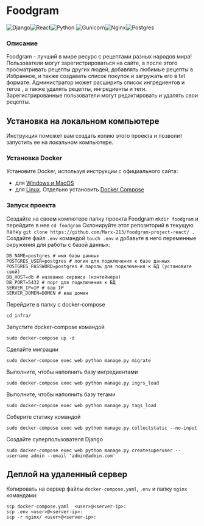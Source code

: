 # Foodgram

![Django](https://img.shields.io/badge/django-%23092E20.svg?style=for-the-badge&logo=django&logoColor=white)![React](https://img.shields.io/badge/react-%2320232a.svg?style=for-the-badge&logo=react&logoColor=%2361DAFB)![Python](https://img.shields.io/badge/python-3670A0?style=for-the-badge&logo=python&logoColor=ffdd54)
![Gunicorn](https://img.shields.io/badge/gunicorn-%298729.svg?style=for-the-badge&logo=gunicorn&logoColor=white)![Nginx](https://img.shields.io/badge/nginx-%23009639.svg?style=for-the-badge&logo=nginx&logoColor=white)![Postgres](https://img.shields.io/badge/postgres-%23316192.svg?style=for-the-badge&logo=postgresql&logoColor=white)

### Описание
Foodgram - лучший в мире ресурс с рецептами разных народов мира!
Пользователи могут зарегистрироваться на сайте, а после этого просматривать рецепты других людей, добавлять любимые рецепты в
Избранное, и также создавать список покупок и загружать его в txt формате.
Администратор может расширить список ингредиентов и тегов , а также удалять рецепты, ингредиенты и теги.
Зарегистрированные пользователи могут редактировать и удалять свои рецепты.

## Установка на локальном компьютере
Инструкция поможет вам создать копию этого проекта и позволит запустить ее на локальном компьютере.

### Установка Docker
Установите Docker, используя инструкции с официального сайта:
- для [Windows и MacOS](https://www.docker.com/products/docker-desktop)
- для [Linux](https://docs.docker.com/engine/install/ubuntu/). Отдельно установить [Docker Compose](https://docs.docker.com/compose/install/)

### Запуск проекта

 Создайте на своем компютере папку проекта Foodgram `mkdir foodgram` и перейдите в нее `cd foodgram`
Склонируйте этот репозиторий в текущую папку `git clone https://github.com/Marx-213/foodgram-project-react/ .`
Создайте файл `.env` командой `touch .env` и добавьте в него переменные окружения для работы с базой данных:
```
DB_NAME=postgres # имя базы данных
POSTGRES_USER=postgres # логин для подключения к базе данных
POSTGRES_PASSWORD=postgres # пароль для подключения к БД (установите свой)
DB_HOST=db # название сервиса (контейнера)
DB_PORT=5432 # порт для подключения к БД
SERVER_IP=IP # ваш IP
SERVER_DOMEN=DOMEN # ваш домен
```
Перейдите в папку с docker-compose
```
cd infra/
```
Запустите docker-compose командой
```
sudo docker-compose up -d
```
Сделайте миграции 
```
sudo docker-compose exec web python manage.py migrate
```
Выполните, чтобы наполнить базу ингредиентами 
```
sudo docker-compose exec web python manage.py ingrs_load
```
Выполните, чтобы наполнить базу тегами 
```
sudo docker-compose exec web python manage.py tags_load
```
Соберите статику командой 
```
sudo docker-compose exec web python manage.py collectstatic --no-input
```
Создайте суперпользователя Django 
```
sudo docker-compose exec web python manage.py createsuperuser --username admin --email 'admin@admin.com'
```
## Деплой на удаленный сервер
Копировать на сервер файлы `docker-compose.yaml`, `.env` и папку `nginx` командами:
```
scp docker-compose.yaml  <user>@<server-ip>:
scp .env <user>@<server-ip>:
scp -r nginx/ <user>@<server-ip>:
```